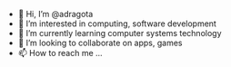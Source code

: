 - 👋 Hi, I’m @adragota
- 👀 I’m interested in computing, software development
- 🌱 I’m currently learning computer systems technology
- 💞️ I’m looking to collaborate on apps, games
- 📫 How to reach me ...

<!---
adragota/adragota is a ✨ special ✨ repository because its `README.md` (this file) appears on your GitHub profile.
You can click the Preview link to take a look at your changes.
--->
